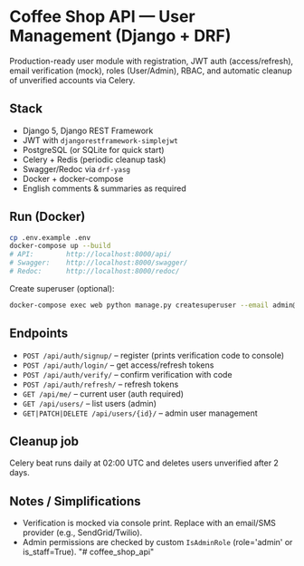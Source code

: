 # Coffee Shop API — User Management (Django + DRF)

Production-ready user module with registration, JWT auth (access/refresh), email verification (mock), roles (User/Admin), RBAC, and automatic cleanup of unverified accounts via Celery.

## Stack
- Django 5, Django REST Framework
- JWT with `djangorestframework-simplejwt`
- PostgreSQL (or SQLite for quick start)
- Celery + Redis (periodic cleanup task)
- Swagger/Redoc via `drf-yasg`
- Docker + docker-compose
- English comments & summaries as required

## Run (Docker)
```bash
cp .env.example .env
docker-compose up --build
# API:        http://localhost:8000/api/
# Swagger:    http://localhost:8000/swagger/
# Redoc:      http://localhost:8000/redoc/
```
Create superuser (optional):
```bash
docker-compose exec web python manage.py createsuperuser --email admin@example.com
```

## Endpoints
- `POST /api/auth/signup/` – register (prints verification code to console)
- `POST /api/auth/login/` – get access/refresh tokens
- `POST /api/auth/verify/` – confirm verification with code
- `POST /api/auth/refresh/` – refresh tokens
- `GET /api/me/` – current user (auth required)
- `GET /api/users/` – list users (admin)
- `GET|PATCH|DELETE /api/users/{id}/` – admin user management

## Cleanup job
Celery beat runs daily at 02:00 UTC and deletes users unverified after 2 days.

## Notes / Simplifications
- Verification is mocked via console print. Replace with an email/SMS provider (e.g., SendGrid/Twilio).
- Admin permissions are checked by custom `IsAdminRole` (role='admin' or is_staff=True).
"# coffee_shop_api" 

